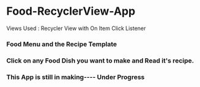 # Food-RecyclerView-App
Views Used : Recycler View with On Item Click Listener

### Food Menu and the Recipe Template
### Click on any Food Dish you want to make and Read it's recipe.

### This App is still in making---- Under Progress

